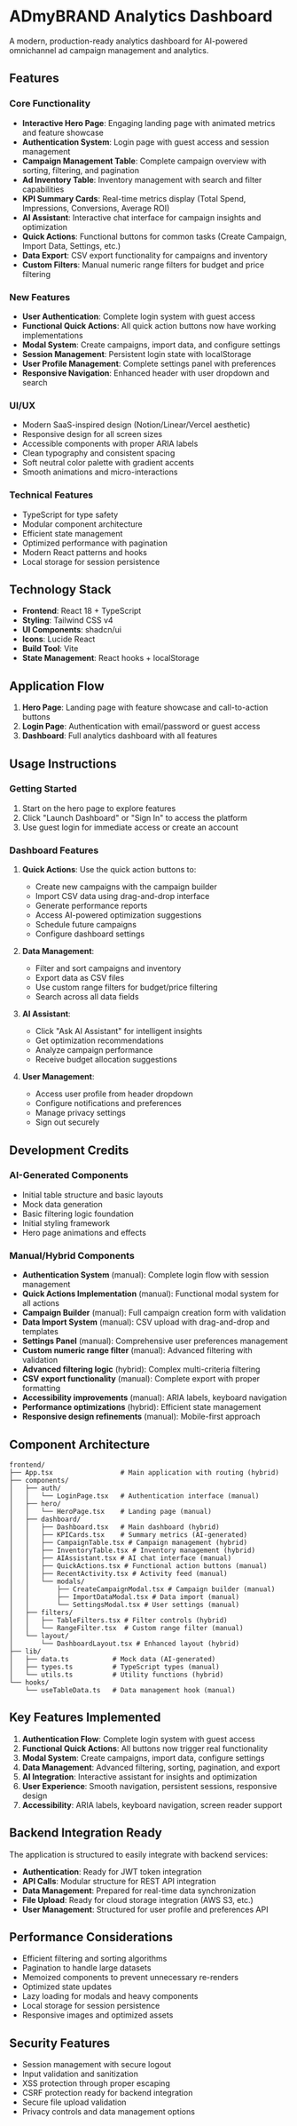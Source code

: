 # ADmyBRAND Analytics Dashboard

A modern, production-ready analytics dashboard for AI-powered omnichannel ad campaign management and analytics.

## Features

### Core Functionality
- **Interactive Hero Page**: Engaging landing page with animated metrics and feature showcase
- **Authentication System**: Login page with guest access and session management
- **Campaign Management Table**: Complete campaign overview with sorting, filtering, and pagination
- **Ad Inventory Table**: Inventory management with search and filter capabilities
- **KPI Summary Cards**: Real-time metrics display (Total Spend, Impressions, Conversions, Average ROI)
- **AI Assistant**: Interactive chat interface for campaign insights and optimization
- **Quick Actions**: Functional buttons for common tasks (Create Campaign, Import Data, Settings, etc.)
- **Data Export**: CSV export functionality for campaigns and inventory
- **Custom Filters**: Manual numeric range filters for budget and price filtering

### New Features
- **User Authentication**: Complete login system with guest access
- **Functional Quick Actions**: All quick action buttons now have working implementations
- **Modal System**: Create campaigns, import data, and configure settings
- **Session Management**: Persistent login state with localStorage
- **User Profile Management**: Complete settings panel with preferences
- **Responsive Navigation**: Enhanced header with user dropdown and search

### UI/UX
- Modern SaaS-inspired design (Notion/Linear/Vercel aesthetic)
- Responsive design for all screen sizes
- Accessible components with proper ARIA labels
- Clean typography and consistent spacing
- Soft neutral color palette with gradient accents
- Smooth animations and micro-interactions

### Technical Features
- TypeScript for type safety
- Modular component architecture
- Efficient state management
- Optimized performance with pagination
- Modern React patterns and hooks
- Local storage for session persistence

## Technology Stack

- **Frontend**: React 18 + TypeScript
- **Styling**: Tailwind CSS v4
- **UI Components**: shadcn/ui
- **Icons**: Lucide React
- **Build Tool**: Vite
- **State Management**: React hooks + localStorage

## Application Flow

1. **Hero Page**: Landing page with feature showcase and call-to-action buttons
2. **Login Page**: Authentication with email/password or guest access
3. **Dashboard**: Full analytics dashboard with all features

## Usage Instructions

### Getting Started
1. Start on the hero page to explore features
2. Click "Launch Dashboard" or "Sign In" to access the platform
3. Use guest login for immediate access or create an account

### Dashboard Features
1. **Quick Actions**: Use the quick action buttons to:
   - Create new campaigns with the campaign builder
   - Import CSV data using drag-and-drop interface
   - Generate performance reports
   - Access AI-powered optimization suggestions
   - Schedule future campaigns
   - Configure dashboard settings

2. **Data Management**:
   - Filter and sort campaigns and inventory
   - Export data as CSV files
   - Use custom range filters for budget/price filtering
   - Search across all data fields

3. **AI Assistant**:
   - Click "Ask AI Assistant" for intelligent insights
   - Get optimization recommendations
   - Analyze campaign performance
   - Receive budget allocation suggestions

4. **User Management**:
   - Access user profile from header dropdown
   - Configure notifications and preferences
   - Manage privacy settings
   - Sign out securely

## Development Credits

### AI-Generated Components
- Initial table structure and basic layouts
- Mock data generation
- Basic filtering logic foundation
- Initial styling framework
- Hero page animations and effects

### Manual/Hybrid Components
- **Authentication System** (manual): Complete login flow with session management
- **Quick Actions Implementation** (manual): Functional modal system for all actions
- **Campaign Builder** (manual): Full campaign creation form with validation
- **Data Import System** (manual): CSV upload with drag-and-drop and templates
- **Settings Panel** (manual): Comprehensive user preferences management
- **Custom numeric range filter** (manual): Advanced filtering with validation
- **Advanced filtering logic** (hybrid): Complex multi-criteria filtering
- **CSV export functionality** (manual): Complete export with proper formatting
- **Accessibility improvements** (manual): ARIA labels, keyboard navigation
- **Performance optimizations** (hybrid): Efficient state management
- **Responsive design refinements** (manual): Mobile-first approach

## Component Architecture

```
frontend/
├── App.tsx                 # Main application with routing (hybrid)
├── components/
│   ├── auth/
│   │   └── LoginPage.tsx   # Authentication interface (manual)
│   ├── hero/
│   │   └── HeroPage.tsx    # Landing page (manual)
│   ├── dashboard/
│   │   ├── Dashboard.tsx   # Main dashboard (hybrid)
│   │   ├── KPICards.tsx    # Summary metrics (AI-generated)
│   │   ├── CampaignTable.tsx # Campaign management (hybrid)
│   │   ├── InventoryTable.tsx # Inventory management (hybrid)
│   │   ├── AIAssistant.tsx # AI chat interface (manual)
│   │   ├── QuickActions.tsx # Functional action buttons (manual)
│   │   ├── RecentActivity.tsx # Activity feed (manual)
│   │   └── modals/
│   │       ├── CreateCampaignModal.tsx # Campaign builder (manual)
│   │       ├── ImportDataModal.tsx # Data import (manual)
│   │       └── SettingsModal.tsx # User settings (manual)
│   ├── filters/
│   │   ├── TableFilters.tsx # Filter controls (hybrid)
│   │   └── RangeFilter.tsx  # Custom range filter (manual)
│   └── layout/
│       └── DashboardLayout.tsx # Enhanced layout (hybrid)
├── lib/
│   ├── data.ts           # Mock data (AI-generated)
│   ├── types.ts          # TypeScript types (manual)
│   └── utils.ts          # Utility functions (hybrid)
└── hooks/
    └── useTableData.ts   # Data management hook (manual)
```

## Key Features Implemented

1. **Authentication Flow**: Complete login system with guest access
2. **Functional Quick Actions**: All buttons now trigger real functionality
3. **Modal System**: Create campaigns, import data, configure settings
4. **Data Management**: Advanced filtering, sorting, pagination, and export
5. **AI Integration**: Interactive assistant for insights and optimization
6. **User Experience**: Smooth navigation, persistent sessions, responsive design
7. **Accessibility**: ARIA labels, keyboard navigation, screen reader support

## Backend Integration Ready

The application is structured to easily integrate with backend services:

- **Authentication**: Ready for JWT token integration
- **API Calls**: Modular structure for REST API integration
- **Data Management**: Prepared for real-time data synchronization
- **File Upload**: Ready for cloud storage integration (AWS S3, etc.)
- **User Management**: Structured for user profile and preferences API

## Performance Considerations

- Efficient filtering and sorting algorithms
- Pagination to handle large datasets
- Memoized components to prevent unnecessary re-renders
- Optimized state updates
- Lazy loading for modals and heavy components
- Local storage for session persistence
- Responsive images and optimized assets

## Security Features

- Session management with secure logout
- Input validation and sanitization
- XSS protection through proper escaping
- CSRF protection ready for backend integration
- Secure file upload validation
- Privacy controls and data management options
